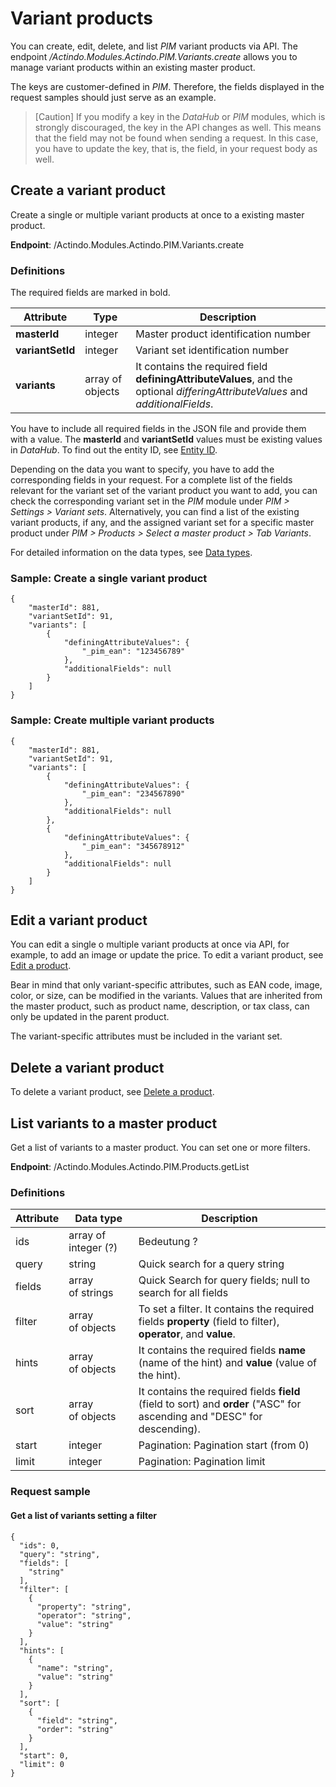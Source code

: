 # Variant products

You can create, edit, delete, and list *PIM* variant products via API. The endpoint */Actindo.Modules.Actindo.PIM.Variants.create* allows you to manage variant products within an existing master product. 

The keys are customer-defined in *PIM*. Therefore, the fields displayed in the request samples should just serve as an example.   

> [Caution] If you modify a key in the *DataHub* or *PIM* modules, which is strongly discouraged, the key in the API changes as well. This means that the field may not be found when sending a request. In this case, you have to update the key, that is, the field, in your request body as well.


## Create a variant product

Create a single or multiple variant products at once to a existing master product.

**Endpoint**: /Actindo.Modules.Actindo.PIM.Variants.create

### Definitions

The required fields are marked in bold.

| Attribute      | Type | Description |  
| ----------- | ----------- | ---------- | 
| **masterId**      | integer   |  Master product identification number |
| **variantSetId**   | integer  | Variant set identification number |
| **variants** | array of objects | It contains the required field **definingAttributeValues**, and the optional *differingAttributeValues* and *additionalFields*. | 


You have to include all required fields in the JSON file and provide them with a value. The **masterId** and **variantSetId** values must be existing values in *DataHub*. To find out the entity ID, see [Entity ID](./02_Basics.md#entity-id). 

Depending on the data you want to specify, you have to add the corresponding fields in your request. For a complete list of the fields relevant for the variant set of the variant product you want to add, you can check the corresponding variant set in the *PIM* module under *PIM > Settings > Variant sets*. Alternatively, you can find a list of the existing variant products, if any, and the assigned variant set for a specific master product under *PIM > Products > Select a master product > Tab Variants*.

[comment]: <> (Stimmt das? Sinnvoll zu erklären?)

For detailed information on the data types, see [Data types](../../DataHub/UserInterface/04_DataTypeList.md).


### Sample: Create a single variant product

    {
        "masterId": 881,
        "variantSetId": 91,
        "variants": [
            {
                "definingAttributeValues": {
                    "_pim_ean": "123456789"
                },
                "additionalFields": null
            }
        ]
    }


### Sample: Create multiple variant products 


    {
        "masterId": 881,
        "variantSetId": 91,
        "variants": [
            {
                "definingAttributeValues": {
                    "_pim_ean": "234567890"
                },
                "additionalFields": null
            },
            {
                "definingAttributeValues": {
                    "_pim_ean": "345678912"
                },
                "additionalFields": null
            }
        ]
    }



## Edit a variant product

You can edit a single o multiple variant products at once via API, for example, to add an image or update the price. 
To edit a variant product, see [Edit a product](./03_Products.md#edit-a-product).

Bear in mind that only variant-specific attributes, such as EAN code, image, color, or size, can be modified in the variants. Values that are inherited from the master product, such as product name, description, or tax class, can only be updated in the parent product. 

The variant-specific attributes must be included in the variant set.


## Delete a variant product

To delete a variant product, see [Delete a product](./05_Products.md#delete-a-product).


## List variants to a master product

[comment]: <> (Überhaupt möglich???)

Get a list of variants to a master product. You can set one or more filters.

**Endpoint**: /Actindo.Modules.Actindo.PIM.Products.getList


### Definitions

| Attribute      | Data type | Description |  
| ---------------|-----------|-------------|
| ids | array of integer (?) | Bedeutung ? |
| query | string | Quick search for a query string |
| fields | array of strings | Quick Search for query fields; null to search for all fields |
| filter | array of objects | To set a filter. It contains the required fields **property** (field to filter), **operator**, and **value**. |
| hints | array of objects | It contains the required fields **name** (name of the hint) and **value** (value of the hint). |
| sort | array of objects | It contains  the required fields **field** (field to sort) and **order** ("ASC" for ascending and "DESC" for descending).  |
| start | integer | Pagination: Pagination start (from 0) |
| limit | integer | Pagination: Pagination limit |


### Request sample  

#### Get a list of variants setting a filter

    {
      "ids": 0,
      "query": "string",
      "fields": [
        "string"
      ],
      "filter": [
        {
          "property": "string",
          "operator": "string",
          "value": "string"
        }
      ],
      "hints": [
        {
          "name": "string",
          "value": "string"
        }
      ],
      "sort": [
        {
          "field": "string",
          "order": "string"
        }
      ],
      "start": 0,
      "limit": 0
    }










